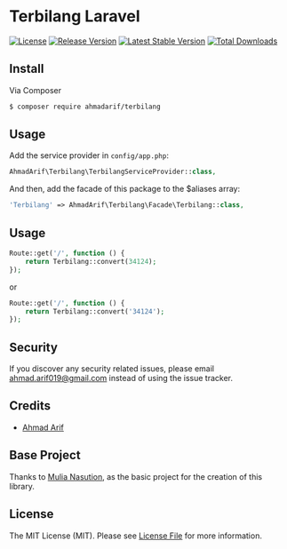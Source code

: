 # Terbilang Laravel

[![License](https://poser.pugx.org/ahmadarif/terbilang/license)](https://packagist.org/packages/ahmadarif/terbilang)
[![Release Version](https://img.shields.io/github/release/ahmadarif/terbilang-laravel.svg)](https://github.com/ahmadarif/laravel-terbilang/releases)
[![Latest Stable Version](https://poser.pugx.org/ahmadarif/terbilang/v/stable)](https://packagist.org/packages/ahmadarif/terbilang)
[![Total Downloads](https://poser.pugx.org/ahmadarif/terbilang/downloads)](https://packagist.org/packages/ahmadarif/terbilang)


## Install

Via Composer

``` bash
$ composer require ahmadarif/terbilang
```

## Usage

Add the service provider in `config/app.php`:

```php
AhmadArif\Terbilang\TerbilangServiceProvider::class,
```

And then, add the facade of this package to the $aliases array:

```php
'Terbilang' => AhmadArif\Terbilang\Facade\Terbilang::class,
```

## Usage

```php
Route::get('/', function () {
    return Terbilang::convert(34124);
});
```

or

```php
Route::get('/', function () {
    return Terbilang::convert('34124');
});
```


## Security

If you discover any security related issues, please email ahmad.arif019@gmail.com instead of using the issue tracker.


## Credits

- [Ahmad Arif](https://packagist.org/packages/ahmadarif/terbilang/stats)


## Base Project

Thanks to [Mulia Nasution](https://github.com/mul14/terbilang-php), as the basic project for the creation of this library.


## License

The MIT License (MIT). Please see [License File](LICENSE.md) for more information.